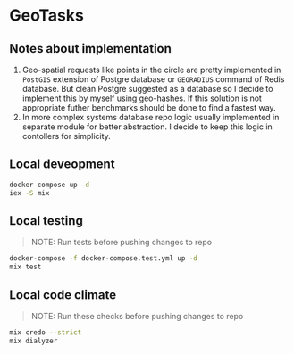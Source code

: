 # GeoTasks

## Notes about implementation

1. Geo-spatial requests like points in the circle are pretty implemented in `PostGIS` extension
   of Postgre database or `GEORADIUS` command of Redis database. But clean Postgre suggested as a
   database so I decide to implement this by myself using geo-hashes. If this solution is not
   appropriate futher benchmarks should be done to find a fastest way.
2. In more complex systems database repo logic usually implemented in separate module for better
   abstraction. I decide to keep this logic in contollers for simplicity.

## Local deveopment

```bash
docker-compose up -d
iex -S mix
```

## Local testing

> NOTE: Run tests before pushing changes to repo

```bash
docker-compose -f docker-compose.test.yml up -d
mix test
```

## Local code climate

> NOTE: Run these checks before pushing changes to repo

```bash
mix credo --strict
mix dialyzer
```
